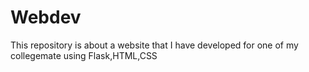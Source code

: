 # Webdev

This repository is about a website that I have developed for one of my collegemate using Flask,HTML,CSS


